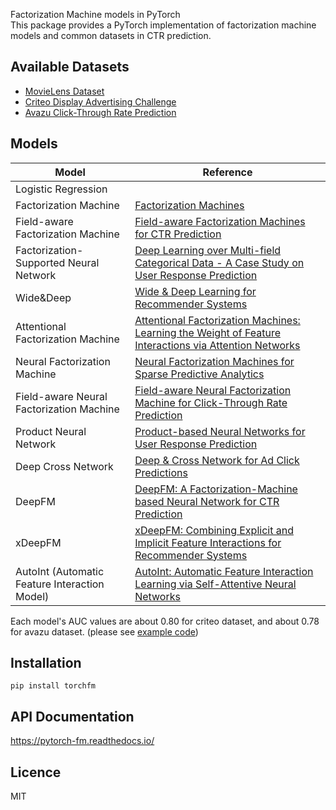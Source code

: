 
Factorization Machine models in PyTorch  
This package provides a PyTorch implementation of factorization machine models and common datasets in CTR prediction.


## Available Datasets

* [MovieLens Dataset](https://grouplens.org/datasets/movielens)
* [Criteo Display Advertising Challenge](https://www.kaggle.com/c/criteo-display-ad-challenge)
* [Avazu Click-Through Rate Prediction](https://www.kaggle.com/c/avazu-ctr-prediction)


## Models

| Model | Reference |
|-------|-----------|
| Logistic Regression | |
| Factorization Machine | [Factorization Machines](https://www.csie.ntu.edu.tw/~b97053/paper/Rendle2010FM.pdf) |
| Field-aware Factorization Machine | [Field-aware Factorization Machines for CTR Prediction](https://www.csie.ntu.edu.tw/~cjlin/papers/ffm.pdf) |
| Factorization-Supported Neural Network | [Deep Learning over Multi-field Categorical Data - A Case Study on User Response Prediction](https://arxiv.org/abs/1601.02376) |
| Wide&Deep | [Wide & Deep Learning for Recommender Systems](https://arxiv.org/abs/1606.07792) |
| Attentional Factorization Machine | [Attentional Factorization Machines: Learning the Weight of Feature Interactions via Attention Networks](https://arxiv.org/abs/1708.04617) |
| Neural Factorization Machine | [Neural Factorization Machines for Sparse Predictive Analytics](https://arxiv.org/abs/1708.05027) |
| Field-aware Neural Factorization Machine | [Field-aware Neural Factorization Machine for Click-Through Rate Prediction](https://arxiv.org/abs/1902.09096) |
| Product Neural Network | [Product-based Neural Networks for User Response Prediction](https://arxiv.org/abs/1611.00144) |
| Deep Cross Network | [Deep & Cross Network for Ad Click Predictions](https://arxiv.org/abs/1708.05123) |
| DeepFM | [DeepFM: A Factorization-Machine based Neural Network for CTR Prediction](https://arxiv.org/abs/1703.04247) |
| xDeepFM | [xDeepFM: Combining Explicit and Implicit Feature Interactions for Recommender Systems](https://arxiv.org/abs/1803.05170) |
| AutoInt (Automatic Feature Interaction Model) | [AutoInt: Automatic Feature Interaction Learning via Self-Attentive Neural Networks](https://arxiv.org/abs/1810.11921) |

Each model's AUC values are about 0.80 for criteo dataset, and about 0.78 for avazu dataset. (please see [example code](examples/main.py))


## Installation

    pip install torchfm


## API Documentation

https://pytorch-fm.readthedocs.io/


## Licence

MIT
